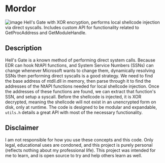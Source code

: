 # Mordor
![image](mordor.jpeg)
Hell's Gate with XOR encryption, performs local shellcode injection via direct syscalls. Includes custom API for functionality related to GetProcAddress and GetModuleHandle.

## Description
Hell's Gate is a known method of performing direct system calls. Because EDR can hook NtAPI functions, and System Service Numbers (SSNs) can change whenever Microsoft wants to change them, dynamically resolving SSNs then performing direct syscalls is a good strategy. We need to find the base address of ntdll.dll in memory, then parse through it to find the addresses of the NtAPI functions needed for local shellcode injection. Once the addresses of these functions are found, we can extract that function's SSN, and setup a syscall. Before the shellcode is injected, it is XOR decrypted, meaning the shellcode will not exist in an unencrypted form on disk, only at runtime. The code is designed to be modular and expandable, `utils.h` details a great API with most of the necessary functionality. 

## Disclaimer
I am not responsible for how you use these concepts and this code. Only legal, educational uses are condoned, and this project is purely personal (reflects nothing about my professional life). This project was intended for me to learn, and is open source to try and help others learn as well. 
